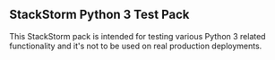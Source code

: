 ## StackStorm Python 3 Test Pack

This StackStorm pack is intended for testing various Python 3 related functionality and it's not
to be used on real production deployments.

